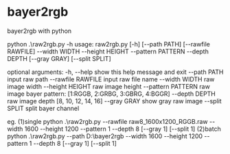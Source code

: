 # bayer2rgb
bayer2rgb with python


python .\raw2rgb.py -h
usage: raw2rgb.py [-h] [--path PATH] [--rawfile RAWFILE] --width WIDTH
                  --height HEIGHT --pattern PATTERN --depth DEPTH
                  [--gray GRAY] [--split SPLIT]

optional arguments:
  -h, --help         show this help message and exit
  --path PATH        input raw path
  --rawfile RAWFILE  input raw file name
  --width WIDTH      raw image width
  --height HEIGHT    raw image height
  --pattern PATTERN  raw image bayer pattern: [1:RGGB, 2:GRBG, 3:GBRG, 4:BGGR]
  --depth DEPTH      raw image depth [8, 10, 12, 14, 16]
  --gray GRAY        show gray raw image
  --split SPLIT      split bayer channel
  

eg.
(1)single python .\raw2rgb.py --rawfile raw8_1600x1200_RGGB.raw --width 1600 --height 1200 --pattern 1 --depth 8 [--gray 1] [--split 1]
(2)batch python .\raw2rgb.py --path D:\bayer2rgb --width 1600 --height 1200 --pattern 1 --depth 8 [--gray 1] [--split 1]